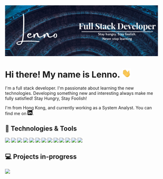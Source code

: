 
[![Header](https://raw.githubusercontent.com/lennodev/lennodev/main/readme_header.png "Header")](https://github.com/lennodev)

# Hi there! My name is Lenno. <img src="https://raw.githubusercontent.com/lennodev/lennodev/main/wave.gif" width="30px"> 
<p align='center'>

I'm a full stack developer. I'm passionate about learning the new technologies. Developing something new and interesting always make me fully satisfied!
Stay Hungry, Stay Foolish! 

I'm from Hong Kong, and currently working as a System Analyst. You can find me on [![LinkedIn][2.2]][2].

## 🔧 Technologies & Tools
![](https://img.shields.io/badge/Code-React-informational?style=flat&logo=react&logoColor=white) ![](https://img.shields.io/badge/Code-Node.js-informational?style=flat&logo=node.js&logoColor=white) ![](https://img.shields.io/badge/Code-Javascript-informational?style=flat&logo=javascript&logoColor=white) ![](https://img.shields.io/badge/Code-Java-informational?style=flat&logo=java&logoColor=white) ![](https://img.shields.io/badge/Code-Csharp-informational?style=flat&logo=c-sharp&logoColor=white) ![](https://img.shields.io/badge/Code-Python-informational?style=flat&logo=python&logoColor=white) ![](https://img.shields.io/badge/DB-Oracle-informational?style=flat&logo=oracle&logoColor=white&color=success) ![](https://img.shields.io/badge/DB-SQLServer-informational?style=flat&logo=Microsoft-SQL-Server&logoColor=white&color=success) ![](https://img.shields.io/badge/DB-MongoDB-informational?style=flat&logo=mongodb&logoColor=white&color=success) ![](https://img.shields.io/badge/DB-PostgreSQL-informational?style=flat&logo=postgresql&logoColor=white&color=success) ![](https://img.shields.io/badge/Tools-Docker-informational?style=flat&logo=docker&logoColor=white&color=important) ![](https://img.shields.io/badge/Tools-Elastic-Stack-informational?style=flat&logo=elasticsearch&logoColor=white&color=important) ![](https://img.shields.io/badge/Shell-Bash-informational?style=flat&logo=nu-bash&logoColor=white&color=important)


## &#128187; Projects in-progress

<a href="https://github.com/lennodev/mySpace-react-full-stack">
  <img align="center" src="https://github-readme-stats.vercel.app/api/pin/?username=lennodev&repo=mySpace-react-full-stack&title_color=ffffff&text_color=c9cacc&icon_color=2bbc8a&bg_color=1d1f21" />
</a>    


<!-- links to social media icons -->

<!-- icons with padding -->

[1.1]: http://i.imgur.com/0o48UoR.png (github icon with padding)

<!-- icons without padding -->

[1.2]: http://i.imgur.com/9I6NRUm.png (github icon without padding)
[2.2]: https://raw.githubusercontent.com/lennodev/lennodev/main/linkedin-3-16.png (LinkedIn icon without padding)


<!-- links to your social media accounts -->

[1]: https://github.com/lennodev
[2]: https://www.linkedin.com/in/lenno-yu/
